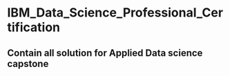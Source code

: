 # IBM_Data_Science_Professional_Certification

## Contain all solution for Applied Data science capstone

